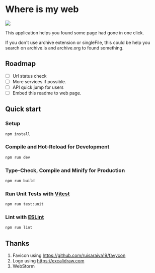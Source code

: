 # Where is my web

![](https://raw.githack.com/bGZo/assets/dev/2025/202506150059983.png)

This application helps you found some page had gone in one click.

If you don't use archive extension or singleFile, this could be help you search on archive.is and archive.org to found something.

## Roadmap

- [ ] Url status check
- [ ] More services if possible.
- [ ] API quick jump for users
- [ ] Embed this readme to web page.

## Quick start

###  Setup

```sh
npm install
```

### Compile and Hot-Reload for Development

```sh
npm run dev
```

### Type-Check, Compile and Minify for Production

```sh
npm run build
```

### Run Unit Tests with [Vitest](https://vitest.dev/)

```sh
npm run test:unit
```

### Lint with [ESLint](https://eslint.org/)

```sh
npm run lint
```


## Thanks

1. Favicon using https://github.com/ruisaraiva19/favycon
2. Logo using https://excalidraw.com
3. WebStorm
